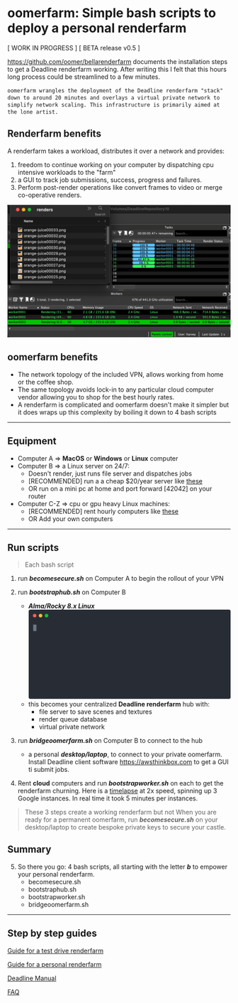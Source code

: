 # oomerfarm: Simple bash scripts to deploy a personal renderfarm 

[ WORK IN PROGRESS ]
[ BETA release v0.5 ]

https://github.com/oomer/bellarenderfarm documents the installation steps to get a Deadline renderfarm working. After writing this I felt that this hours long process could be streamlined to a few minutes. 

    oomerfarm wrangles the deployment of the Deadline renderfarm "stack" down to around 20 minutes and overlays a virtual private network to simplify network scaling. This infrastructure is primarily aimed at the lone artist. 

## Renderfarm benefits 
A renderfarm takes a workload, distributes it over a network and provides: 
  1. freedom to continue working on your computer by dispatching cpu intensive workloads to the "farm"
  2. a GUI to track job submissions, success, progress and failures.
  3. Perform post-render operations like convert frames to video or merge co-operative renders. 

![image](./img/Monitor.png )

## oomerfarm benefits
- The network topology of the included VPN, allows working from home or the coffee shop.
- The same topology avoids lock-in to any particular cloud computer vendor allowing you to shop for the best hourly rates.
- A renderfarm is complicated and oomerfarm doesn't make it simpler but it does wraps up this complexity by boiling it down to 4 bash scripts

---
## Equipment 
- Computer A => **MacOS** or **Windows** or **Linux** computer
- Computer B => a Linux server on 24/7: 
    - Doesn't render, just runs file server and dispatches jobs
    - [RECOMMENDED] run a a cheap $20/year server like [these](https://get.crunchbits.com/order/lblk-yearly-kvm-ssd-vps/84)
    - OR run on a mini pc at home and port forward [42042] on your router 
- Computer C-Z => cpu or gpu heavy Linux machines: 
    - [RECOMMENDED] rent hourly computers like [these](https://cloud.vast.ai/)
    - OR Add your own computers 
---

## Run scripts

> Each bash script 

1. run ***becomesecure.sh*** on Computer A to begin the rollout of your VPN
2. run ***bootstraphub.sh*** on Computer B
    - ***Alma/Rocky 8.x Linux***
![image](img/bootstraphub.svg)
    - this becomes your centralized **Deadline renderfarm** hub with:
        - file server to save scenes and textures
        - render queue database
        - virtual private network

3. run ***bridgeoomerfarm.sh*** on Computer B to connect to the hub
    - a personal ***desktop/laptop***,  to connect to your private oomerfarm. Install Deadline client software https://awsthinkbox.com 
to get a GUI ti submit jobs.
3. Rent **cloud** computers and run ***bootstrapworker.sh*** on each to get the renderfarm churning. Here is a [timelapse](https://a4g4.c14.e2-1.dev/public/oomerfarm/Googlet2d-standard-60x3-timelapse.mp4) at 2x speed, spinning up 3 Google instances. In real time it took 5 minutes per instances. 

>These 3 steps create a working renderfarm but not When you are ready for a permanent oomerfarm, run ***becomesecure.sh*** on your desktop/laptop to create bespoke private keys to secure your castle.


## Summary

5. So there you go: 4 bash scripts, all starting with the letter ***b*** to empower your personal renderfarm.
    - becomesecure.sh
    - bootstraphub.sh
    - bootstrapworker.sh
    - bridgeoomerfarm.sh

---

## Step by step guides

[Guide for a test drive renderfarm](Documentation/TestDrive.md)

[Guide for a personal renderfarm](Documentation/BespokeRenderfarm.md)

[Deadline Manual](https://docs.thinkboxsoftware.com/products/deadline/10.3/1_User%20Manual/manual/overview.html)

[FAQ](Documentation/FAQ.md)